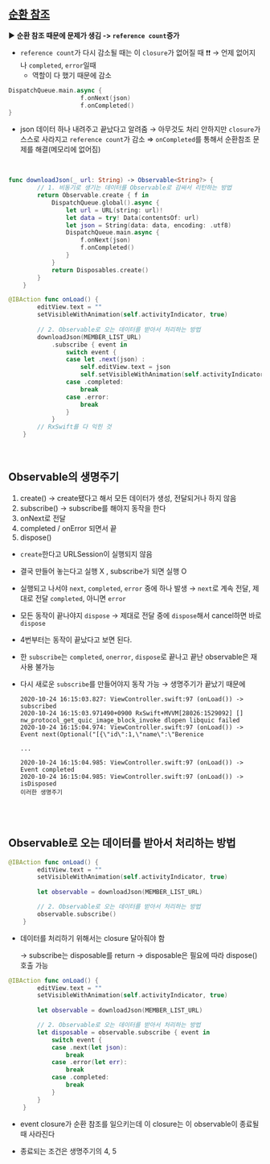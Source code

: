 ##  [순환 참조](https://www.notion.so/RxSwift-1-1-00d8316ab70440eb907ecd60c243b602#04825ac2c58541128d59dd406dee4f6c) 

▶️ **순환 참조 때문에 문제가 생김 -> `reference count`증가**

- `reference count`가 다시 감소될 때는 이 `closure`가 없어질 때 ❗️❗️ 
  → 언제 없어지나 `completed`, `error`일때
  - 역할이 다 했기 때문에 감소
  
```swift
DispatchQueue.main.async {
                    f.onNext(json)
                    f.onCompleted()
}
```
- json 데이터 하나 내려주고 끝났다고 알려줌 → 아무것도 처리 안하지만 `closure`가 스스로 사라지고 `reference count`가 감소
  ⇒ `onCompleted`를 통해서 순환참조 문제를 해결(메모리에 없어짐)
  
<br/>
 
```swift
func downloadJson(_ url: String) -> Observable<String?> {
        // 1. 비동기로 생기는 데이터를 Observable로 감싸서 리턴하는 방법
        return Observable.create { f in
            DispatchQueue.global().async {
                let url = URL(string: url)!
                let data = try! Data(contentsOf: url)
                let json = String(data: data, encoding: .utf8)
                DispatchQueue.main.async {
                    f.onNext(json)
                    f.onCompleted()
                }
            }
            return Disposables.create()
        }
    }

@IBAction func onLoad() {
        editView.text = ""
        setVisibleWithAnimation(self.activityIndicator, true)
        
        // 2. Observable로 오는 데이터를 받아서 처리하는 방법
        downloadJson(MEMBER_LIST_URL)
            .subscribe { event in
                switch event {
                case let .next(json) :
                    self.editView.text = json
                    self.setVisibleWithAnimation(self.activityIndicator, false)
                case .completed:
                    break
                case .error:
                    break
                }
            }
        // RxSwift를 다 익힌 것
    }
```

<br/>

## Observable의 생명주기

1. create() → create됐다고 해서 모든 데이터가 생성, 전달되거나 하지 않음
2. subscribe() → subscribe를 해야지 동작을 한다
3. onNext로 전달 
4. completed / onError 되면서 끝
5. dispose()
- `create`한다고 URLSession이 실행되지 않음
- 결국 만들어 놓는다고 실행 X , subscribe가 되면 실행 O
- 실행되고 나서야 `next`, `completed`, `error` 중에 하나 발생 → `next`로 계속 전달, 제대로 전달 `completed`, 아니면 `error`
- 모든 동작이 끝나야지 `dispose` → 제대로 전달 중에 `dispose`해서 cancel하면 바로 `dispose`
- 4번부터는 동작이 끝났다고 보면 된다.
- 한 `subscribe`는  `completed`, `onerror`, `dispose`로 끝나고 끝난 observable은 재사용 불가능
- 다시 새로운 `subscribe`를 만들어야지 동작 가능 → 생명주기가 끝났기 때문에

      2020-10-24 16:15:03.827: ViewController.swift:97 (onLoad()) -> subscribed
      2020-10-24 16:15:03.971490+0900 RxSwift+MVVM[28026:1529092] [] nw_protocol_get_quic_image_block_invoke dlopen libquic failed
      2020-10-24 16:15:04.974: ViewController.swift:97 (onLoad()) -> Event next(Optional("[{\"id\":1,\"name\":\"Berenice

      ...

      2020-10-24 16:15:04.985: ViewController.swift:97 (onLoad()) -> Event completed
      2020-10-24 16:15:04.985: ViewController.swift:97 (onLoad()) -> isDisposed
      이러한 생명주기

<br/>
<br/>

## Observable로 오는 데이터를 받아서 처리하는 방법

```swift
@IBAction func onLoad() {
        editView.text = ""
        setVisibleWithAnimation(self.activityIndicator, true)
        
        let observable = downloadJson(MEMBER_LIST_URL)

        // 2. Observable로 오는 데이터를 받아서 처리하는 방법
        observable.subscribe()
    }
```


- 데이터를 처리하기 위해서는 closure 달아줘야 함

  → subscribe는 disposable를 return → disposable은 필요에 따라 dispose() 호출 가능 

```swift
@IBAction func onLoad() {
        editView.text = ""
        setVisibleWithAnimation(self.activityIndicator, true)
        
        let observable = downloadJson(MEMBER_LIST_URL)

        // 2. Observable로 오는 데이터를 받아서 처리하는 방법
        let disposable = observable.subscribe { event in
            switch event {
            case .next(let json):
                break
            case .error(let err):
                break
            case .completed:
                break
            }
        }
    }
```

- event closure가 순환 참조를 일으키는데 이 closure는 이 observable이 종료될 때 사라진다

- 종료되는 조건은 생명주기의 4, 5
